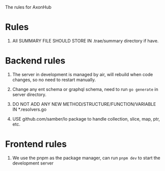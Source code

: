 The rules for AxonHub

# Rules

1. All SUMMARY FILE SHOULD STORE IN .trae/summary directory if have.

# Backend rules

1. The server in development is managed by air, will rebuild when code changes, so no need to restart manually.

2. Change any ent schema or graphql schema, need to run `go generate` in server directory.

3. DO NOT ADD ANY NEW METHOD/STRUCTURE/FUNCTION/VARIABLE IN *.resolvers.go

4. USE github.com/samber/lo package to handle collection, slice, map, ptr, etc.

# Frontend rules

1. We use the pnpm as the package manager, can run `pnpm dev` to start the development server
